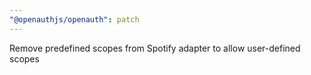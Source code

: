 ```yaml
---
"@openauthjs/openauth": patch
---
```


Remove predefined scopes from Spotify adapter to allow user-defined scopes

